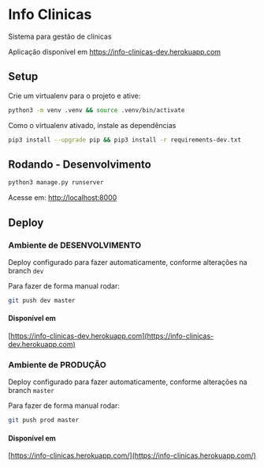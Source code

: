 # Info Clinicas

Sistema para gestão de clínicas

Aplicação disponível em https://info-clinicas-dev.herokuapp.com

## Setup

Crie um virtualenv para o projeto e ative:
```bash
python3 -m venv .venv && source .venv/bin/activate
```

Como o virtualenv ativado, instale as dependências
```bash
pip3 install --upgrade pip && pip3 install -r requirements-dev.txt
```

## Rodando - Desenvolvimento

```bash
python3 manage.py runserver
```

Acesse em: [http://localhost:8000](http://localhost:8000)

## Deploy

### Ambiente de DESENVOLVIMENTO

Deploy configurado para fazer automaticamente, conforme alterações na branch `dev`

Para fazer de forma manual rodar:
```bash
git push dev master
```

#### Disponível em
[https://info-clinicas-dev.herokuapp.com](https://info-clinicas-dev.herokuapp.com)


### Ambiente de PRODUÇÃO

Deploy configurado para fazer automaticamente, conforme alterações na branch `master`

Para fazer de forma manual rodar:
```bash
git push prod master
```

#### Disponível em
[https://info-clinicas.herokuapp.com/](https://info-clinicas.herokuapp.com/)
